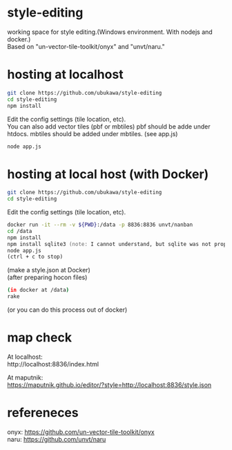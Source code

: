 # style-editing
working space for style editing.(Windows environment. With nodejs and docker.)   
Based on "un-vector-tile-toolkit/onyx" and "unvt/naru."
  

# hosting at localhost
```zsh
git clone https://github.com/ubukawa/style-editing  
cd style-editing  
npm install  
```  
Edit the config settings (tile location, etc).  
You can also add vector tiles (pbf or mbtiles)
pbf should be adde under htdocs. mbtiles should be added under mbtiles. (see app.js)  

```zsh
node app.js   
```

# hosting at local host (with Docker)
```zsh
git clone https://github.com/ubukawa/style-editing  
cd style-editing  
```  
Edit the config settings (tile location, etc).  
```zsh 
docker run -it --rm -v ${PWD}:/data -p 8836:8836 unvt/nanban
cd /data  
npm install  
npm install sqlite3 (note: I cannot understand, but sqlite was not properly installed with the previous command in my case)  
node app.js  
(ctrl + c to stop)
```  

(make a style.json at Docker)  
(after preparing hocon files)
```zsh
(in docker at /data)  
rake
``` 
(or you can do this process out of docker)


# map check
At localhost:  
http://localhost:8836/index.html

At maputnik:  
https://maputnik.github.io/editor/?style=http://localhost:8836/style.json

# refereneces  
onyx: https://github.com/un-vector-tile-toolkit/onyx  
naru: https://github.com/unvt/naru

